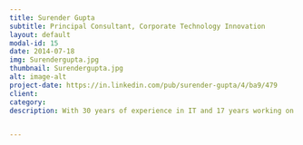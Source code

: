```yaml
---
title: Surender Gupta
subtitle: Principal Consultant, Corporate Technology Innovation
layout: default
modal-id: 15
date: 2014-07-18
img: Surendergupta.jpg
thumbnail: Surendergupta.jpg
alt: image-alt
project-date: https://in.linkedin.com/pub/surender-gupta/4/ba9/479
client: 
category: 
description: With 30 years of experience in IT and 17 years working on large end-to-end integrated transformational projects for Governments in India and other Asian countries, I have worked on all aspects of Information Technology Systems. Starting with research work on designing and developing networking protocols, I worked on designing network architecture, IT Consulting and Strategic consulting for defining long-term strategic vision to achieve their objectives of improving quality of service delivery to all stakeholders. As part of Corporate Technology Innovation, I am working on Enablement of new technologies being Explored by different Innovation Labs as well as Co-innovation Partners. These solutions are then offered to Clients testing their new business concepts (Evangelize & Exploit Groups – 2 of the 4E Model of TCS). Currently developing prototyping & simulation factory platform to offer Lean Start-up Style “Experimentation-as-a-Service” to test business viability of innovative hypothesis / concepts followed by technical feasibility of selected ideas.  The Factory focusses on rapidly creating solution prototypes and conducting “thought experiments” to simulate outcomes from perspectives of all stakeholders, both internal and external.As Chairman of the Working Group for definition of standards and architectures for adoption of cloud-centric applications and related technology landscape, I am providing Advisory services to Government, CCICI and working with other technology partners, academia and research organisations. As Chief Architect for some of the largest projects, worked on architecting projects such as Department of Post, Multi-Airport Management System Architecture for (AAI), Passport Seva Project, Ministry of Corporate Affairs (MCA-21), Financial Intelligence Unit, CCTNS (Crime and Criminal Tracking Network System) for Police, CBEC (Central Board of Excise & Customs), Core System Integrator project for Department of Post, National Intelligence Grid Concept and Unique Identification Authority of India (UIDAI). Also, work on technical architectures during delivery phase, defining & testing Architecture Frameworks, interaction with technical analysts, delivering training sessions to Government Centres & Institutes etc. Prior to joining TCS, I worked for 10 years with EDS Electronic Data Systems, Hong Kong.  Work included major consulting and design projects for Government of Hong Kong.  Some examples are National ID Card using Smart Card technology, Automated Passenger Clearance System using the same National ID Card as well as systems for departments such as Immigration, Revenue, Marine, Transport, Postal and Government-wide Intranet Network Infrastructure.  I also worked on IT Infrastructure and Strategic Consulting study projects defining prioritised list of IT Initiatives for the next 5 years. At Digital Equipment Corporation (DEC) Hong Kong, I worked as network consultant for designing network architecture, delivering network consulting services and training sessions on networking technologies. Incomnet Inc was my first company after completing my engineering degree in 1984.  In this company, I developed systems software and network protocols for computer networks.  The projects included development of device drivers for disks and network protocols, and customization of Operating Systems (both networked and Real-Time OS) developed in PASCAL, C & Assembly Language.  The software development effort was part of designing complete communication switches involving all hardware, operating systems as well as message switching systems.


---
```

